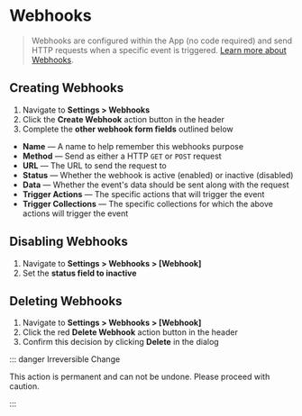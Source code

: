 # Webhooks

> Webhooks are configured within the App (no code required) and send HTTP requests when a specific event is triggered.
> [Learn more about Webhooks](https://en.wikipedia.org/wiki/Webhook).

## Creating Webhooks

1. Navigate to **Settings > Webhooks**
2. Click the **Create Webhook** action button in the header
3. Complete the **other webhook form fields** outlined below

- **Name** — A name to help remember this webhooks purpose
- **Method** — Send as either a HTTP `GET` or `POST` request
- **URL** — The URL to send the request to
- **Status** — Whether the webhook is active (enabled) or inactive (disabled)
- **Data** — Whether the event's data should be sent along with the request
- **Trigger Actions** — The specific actions that will trigger the event
- **Trigger Collections** — The specific collections for which the above actions will trigger the event

## Disabling Webhooks

1. Navigate to **Settings > Webhooks > [Webhook]**
2. Set the **status field to inactive**

## Deleting Webhooks

1. Navigate to **Settings > Webhooks > [Webhook]**
2. Click the red **Delete Webhook** action button in the header
3. Confirm this decision by clicking **Delete** in the dialog

::: danger Irreversible Change

This action is permanent and can not be undone. Please proceed with caution.

:::
